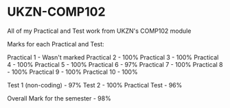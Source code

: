 # UKZN-COMP102
All of my Practical and Test work from UKZN's COMP102 module

Marks for each Practical and Test: 

Practical 1 - Wasn't marked
Practical 2 - 100%
Practical 3 - 100%
Practical 4 - 100%
Practical 5 - 100%
Practical 6 - 97%
Practical 7 - 100%
Practical 8 - 100%
Practical 9 - 100%
Practical 10 - 100%

Test 1 (non-coding) - 97%
Test 2 - 100%
Practical Test - 96%

Overall Mark for the semester - 98%
